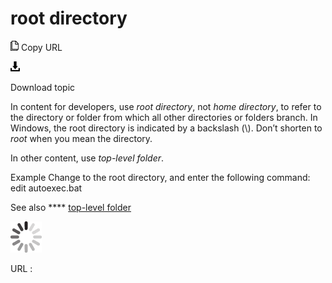 ﻿# root directory

![Copy URL](media/root-directory/Copy.png)
Copy URL

![Download](media/root-directory/Download.png)

Download topic

In content for developers, use *root directory*, not *home directory*, to refer to the directory or folder from which all other directories or folders branch. In Windows, the root directory is indicated by a backslash (\\). Don’t shorten to *root* when you mean the directory.

In other content, use *top-level folder*.

Example Change to the root directory, and enter the following command: edit autoexec.bat

See also **** [top-level folder](https://worldready.cloudapp.net/Styleguide/Read?id=2700&topicid=28844)

![In progress](media/root-directory/activity-large.gif)

URL :
